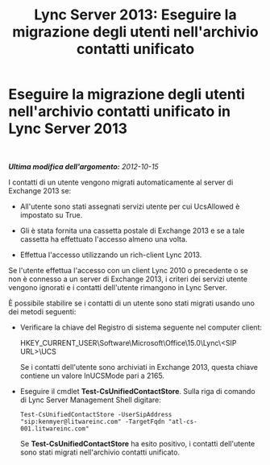 ﻿---
title: "Lync Server 2013: Eseguire la migrazione degli utenti nell'archivio contatti unificato"
TOCTitle: Eseguire la migrazione degli utenti nell'archivio contatti unificato
ms:assetid: 215a8ec1-d63e-4fdf-b73d-75aeb9dddb43
ms:mtpsurl: https://technet.microsoft.com/it-it/library/JJ204737(v=OCS.15)
ms:contentKeyID: 49299913
ms.date: 08/24/2015
mtps_version: v=OCS.15
ms.translationtype: HT
---

# Eseguire la migrazione degli utenti nell'archivio contatti unificato in Lync Server 2013

 

_**Ultima modifica dell'argomento:** 2012-10-15_

I contatti di un utente vengono migrati automaticamente al server di Exchange 2013 se:

  - All'utente sono stati assegnati servizi utente per cui UcsAllowed è impostato su True.

  - Gli è stata fornita una cassetta postale di Exchange 2013 e se a tale cassetta ha effettuato l'accesso almeno una volta.

  - Effettua l'accesso utilizzando un rich-client Lync 2013.

Se l'utente effettua l'accesso con un client Lync 2010 o precedente o se non è connesso a un server di Exchange 2013, i criteri dei servizi utente vengono ignorati e i contatti dell'utente rimangono in Lync Server.

È possibile stabilire se i contatti di un utente sono stati migrati usando uno dei metodi seguenti:

  - Verificare la chiave del Registro di sistema seguente nel computer client:
    
    HKEY\_CURRENT\_USER\\Software\\Microsoft\\Office\\15.0\\Lync\\\<SIP URL\>\\UCS
    
    Se i contatti dell'utente sono archiviati in Exchange 2013, questa chiave contiene un valore InUCSMode pari a 2165.

  - Eseguire il cmdlet **Test-CsUnifiedContactStore**. Sulla riga di comando di Lync Server Management Shell digitare:
    
        Test-CsUnifiedContactStore -UserSipAddress "sip:kenmyer@litwareinc.com" -TargetFqdn "atl-cs-001.litwareinc.com"
    
    Se **Test-CsUnifiedContactStore** ha esito positivo, i contatti dell'utente sono stati migrati nell'archivio contatti unificato.

